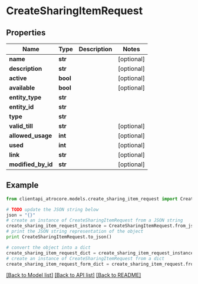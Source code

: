 # CreateSharingItemRequest


## Properties
Name | Type | Description | Notes
------------ | ------------- | ------------- | -------------
**name** | **str** |  | [optional] 
**description** | **str** |  | [optional] 
**active** | **bool** |  | [optional] 
**available** | **bool** |  | [optional] 
**entity_type** | **str** |  | 
**entity_id** | **str** |  | 
**type** | **str** |  | 
**valid_till** | **str** |  | [optional] 
**allowed_usage** | **int** |  | [optional] 
**used** | **int** |  | [optional] 
**link** | **str** |  | [optional] 
**modified_by_id** | **str** |  | [optional] 

## Example

```python
from clientapi_atrocore.models.create_sharing_item_request import CreateSharingItemRequest

# TODO update the JSON string below
json = "{}"
# create an instance of CreateSharingItemRequest from a JSON string
create_sharing_item_request_instance = CreateSharingItemRequest.from_json(json)
# print the JSON string representation of the object
print CreateSharingItemRequest.to_json()

# convert the object into a dict
create_sharing_item_request_dict = create_sharing_item_request_instance.to_dict()
# create an instance of CreateSharingItemRequest from a dict
create_sharing_item_request_form_dict = create_sharing_item_request.from_dict(create_sharing_item_request_dict)
```
[[Back to Model list]](../README.md#documentation-for-models) [[Back to API list]](../README.md#documentation-for-api-endpoints) [[Back to README]](../README.md)


